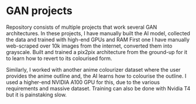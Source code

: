# GAN projects

Repository consists of multiple projects that work several GAN architectures. In these projects, I have manually built the AI model, collected the data and trained with high-end GPUs and RAM
First one I have manually web-scraped over 10k images from the internet, converted them into grayscale. Built and trained a pix2pix architecture from the ground-up for it to learn how to revert to its colourised form. 

Similarly, I worked with another anime colourizer dataset where the user provides the anime outline and, the AI learns how to colourise the outline. I used a higher-end NVIDIA A100 GPU for this, due to the various requirements and massive dataset. Training can also be done with Nvidia T4 but it is painstaking slow.

